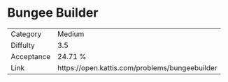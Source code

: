 # Bungee Builder

<table>
    <tr>
        <td>Category</td>
        <td>Medium</td>
    </tr>
    <tr>
        <td>Diffulty</td>
        <td>3.5</td>
    </tr>
    <tr>
        <td>Acceptance</td>
        <td>24.71 %</td>
    </tr>
    <tr>
        <td>Link</td>
        <td>https://open.kattis.com/problems/bungeebuilder</td>
    </tr>
</table>